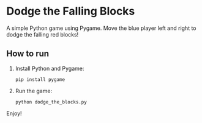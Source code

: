 # Dodge the Falling Blocks

A simple Python game using Pygame. Move the blue player left and right to dodge the falling red blocks!

## How to run

1. Install Python and Pygame:
    ```
    pip install pygame
    ```
2. Run the game:
    ```
    python dodge_the_blocks.py
    ```

Enjoy!
